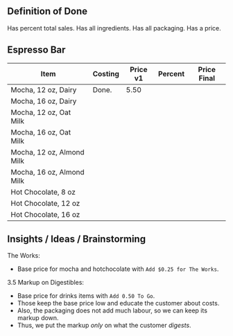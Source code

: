 ## Definition of Done

Has percent total sales.
Has all ingredients.
Has all packaging.
Has a price.

## Espresso Bar

| Item                      | Costing | Price v1 | Percent | Price Final |
| ------------------------- | ------- | -------- | ------- | ----------- |
| Mocha, 12 oz, Dairy       | Done.   | 5.50     |
| Mocha, 16 oz, Dairy       |
| Mocha, 12 oz, Oat Milk    |
| Mocha, 16 oz, Oat Milk    |
| Mocha, 12 oz, Almond Milk |
| Mocha, 16 oz, Almond Milk |
| Hot Chocolate, 8 oz       |
| Hot Chocolate, 12 oz      |
| Hot Chocolate, 16 oz      |

## Insights / Ideas / Brainstorming

The Works:

* Base price for mocha and hotchocolate with `Add $0.25 for The Works`.

3.5 Markup on Digestibles:

* Base price for drinks items with `Add 0.50 To Go`.
* Those keep the base price low and educate the customer about costs.
* Also, the packaging does not add much labour, so we can keep its markup down.
* Thus, we put the markup _only_ on what the customer _digests_.
